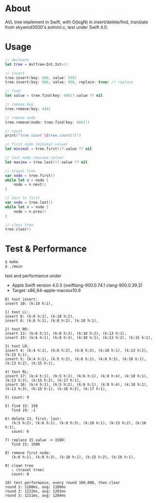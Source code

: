 
# About

AVL tree implement in Swift, with O(logN) in insert/delete/find, translate from skywind3000's avlmini.c, test under Swift 4.0.

# Usage

```swift
// decleare
let tree = AvlTree<Int,Int>()

// insert
tree.insert(key: 666, value: 555)
tree.insert(key: 666, value: 666, replace: true) // replace

// find
let value = tree.find(key: 666)?.value ?? nil

// remove key
tree.remove(key: 444)

// remove node
tree.remove(node: tree.find(key: 666)!)

// count
print("tree count \(tree.count())")

// first node (minimal value)
let minimal = tree.first()?.value ?? nil

// last node (maxima value)
let maxima = tree.last()?.value ?? nil

// travel tree
var node = tree.first()
while let n = node {
    node = n.next()
}

// last to first
var node = tree.last()
while let n = node {
    node = n.prev()
}

// clear tree
tree.clear()
```

# Test & Performance

```bash
$ make
$ ./main
```

test and performance under

- Apple Swift version 4.0.3 (swiftlang-900.0.74.1 clang-900.0.39.2)
- Target: x86_64-apple-macosx10.9

```
0) test insert:
insert 10: (k:10 h:1),

1) test LL:
insert 8: (k:8 h:1), (k:10 h:2),
insert 6: (k:6 h:1), (k:8 h:2), (k:10 h:1),

2) test RR:
insert 13: (k:6 h:1), (k:8 h:3), (k:10 h:2), (k:13 h:1),
insert 15: (k:6 h:1), (k:8 h:3), (k:10 h:1), (k:13 h:2), (k:15 h:1),

3) test LR:
insert 4: (k:4 h:1), (k:6 h:2), (k:8 h:3), (k:10 h:1), (k:13 h:2), (k:15 h:1),
insert 5: (k:4 h:1), (k:5 h:2), (k:6 h:1), (k:8 h:3), (k:10 h:1), (k:13 h:2), (k:15 h:1),

4) test RL:
insert 17: (k:4 h:1), (k:5 h:2), (k:6 h:1), (k:8 h:4), (k:10 h:1), (k:13 h:3), (k:15 h:2), (k:17 h:1),
insert 16: (k:4 h:1), (k:5 h:2), (k:6 h:1), (k:8 h:4), (k:10 h:1), (k:13 h:3), (k:15 h:1), (k:16 h:2), (k:17 h:1),

5) count: 9

5) find 15: 150
   find 19: -1

6) delete 13, first, last:
   (k:5 h:2), (k:6 h:1), (k:8 h:3), (k:10 h:1), (k:15 h:2), (k:16 h:1),
   count: 6

7) replace 15 value -> 1500:
   find 15: 1500

8) remove first node:
   (k:6 h:1), (k:8 h:3), (k:10 h:1), (k:15 h:2), (k:16 h:1),

9) clean tree
   : (travel tree)
   count: 0

10) test performance, every round 100,000, then clear
round 1: 1180ms, avg: 1180ms
round 2: 1222ms, avg: 1201ms
round 3: 1211ms, avg: 1204ms
```


